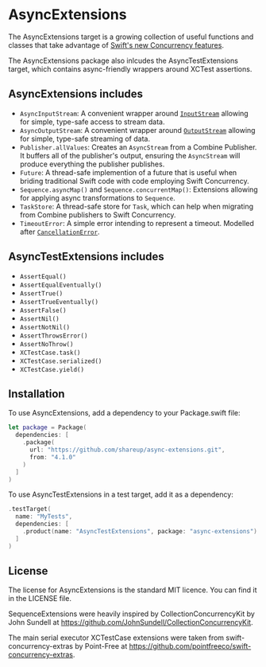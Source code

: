 # AsyncExtensions

The AsyncExtensions target is a growing collection of useful functions and classes that take advantage of [Swift's new Concurrency features](https://developer.apple.com/documentation/swift/swift_standard_library/concurrency).

The AsyncExtensions package also inlcudes the AsyncTestExtensions target, which contains async-friendly wrappers around XCTest assertions.

## AsyncExtensions includes

- `AsyncInputStream`: A convenient wrapper around [`InputStream`](https://developer.apple.com/documentation/foundation/inputstream) allowing for simple, type-safe access to stream data.
- `AsyncOutputStream`: A convenient wrapper around [`OutputStream`](https://developer.apple.com/documentation/foundation/outputstream) allowing for simple, type-safe streaming of data.
- `Publisher.allValues`: Creates an `AsyncStream` from a Combine Publisher. It buffers all of the publisher's output, ensuring the `AsyncStream` will produce everything the publisher publishes.
- `Future`: A thread-safe implemention of a future that is useful when briding traditional Swift code with code employing Swift Concurrency.
- `Sequence.asyncMap()` and `Sequence.concurrentMap()`: Extensions allowing for applying async transformations to `Sequence`.
- `TaskStore`: A thread-safe store for `Task`, which can help when migrating from Combine publishers to Swift Concurrency.
- `TimeoutError`: A simple error intending to represent a timeout. Modelled after [`CancellationError`](https://developer.apple.com/documentation/swift/cancellationerror).

## AsyncTestExtensions includes

- `AssertEqual()`
- `AssertEqualEventually()`
- `AssertTrue()`
- `AssertTrueEventually()`
- `AssertFalse()`
- `AssertNil()`
- `AssertNotNil()`
- `AssertThrowsError()`
- `AssertNoThrow()`
- `XCTestCase.task()`
- `XCTestCase.serialized()`
- `XCTestCase.yield()`

## Installation

To use AsyncExtensions, add a dependency to your Package.swift file:

```swift
let package = Package(
  dependencies: [
    .package(
      url: "https://github.com/shareup/async-extensions.git",
      from: "4.1.0"
    )
  ]
)
```

To use AsyncTestExtensions in a test target, add it as a dependency:

```swift
.testTarget(
  name: "MyTests",
  dependencies: [
    .product(name: "AsyncTestExtensions", package: "async-extensions")
  ]
)
```

## License

The license for AsyncExtensions is the standard MIT licence. You can find it in the LICENSE file.

SequenceExtensions were heavily inspired by CollectionConcurrencyKit by John Sundell at https://github.com/JohnSundell/CollectionConcurrencyKit.

The main serial executor XCTestCase extensions were taken from swift-concurrency-extras by Point-Free at https://github.com/pointfreeco/swift-concurrency-extras.
